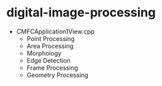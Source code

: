 # digital-image-processing
* CMFCApplication1View.cpp
  * Point Processing
  * Area Processing
  * Morphology
  * Edge Detection
  * Frame Processing
  * Geometry Processing
